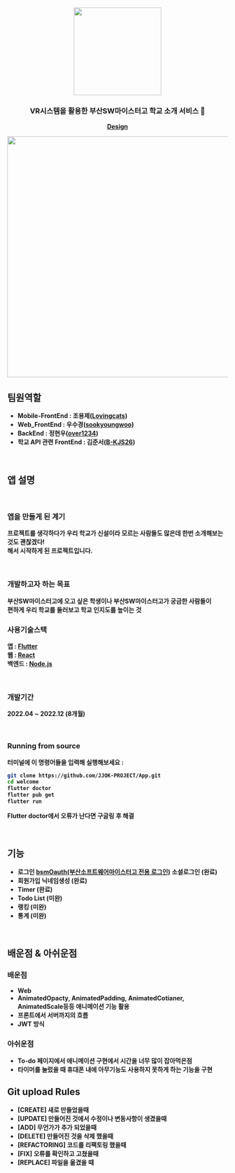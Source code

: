 
<h1 align="center">
	<img
		width="200"
		src="https://user-images.githubusercontent.com/89582664/203698338-058d0ef6-8df9-4971-aa88-f4d88c3e008b.png">
</h1>

<h3 align="center">
	VR시스템을 활용한 부산SW마이스터고 학교 소개 서비스 🏫 
</h3>

<p align="center">
	<strong>
		<a href="https://www.figma.com/file/s9UTGx6wXMEk8Xic5bhkgE/JJOK-team-library?node-id=1792%3A535&t=Gk2Pgox1bAyfxCLj-0">Design</a>
		


<p align="center">
	<img src="https://user-images.githubusercontent.com/89582664/203699019-6844429b-5d0e-4e12-94fc-d3e490bbb928.png" width="550">
</p>

## 팀원역할

- **Mobile-FrontEnd** : 조용제([Lovingcats](https://github.com/Lovingcats))
- **Web_FrontEnd** : 우수경([sookyoungwoo](https://github.com/sookyoungwoo))
- **BackEnd** : 정현우([over1234](https://github.com/over1234))
- **학교 API 관련 FrontEnd** : 김준서([B-KJS26](https://github.com/B-KJS26))
<br>
		
## 앱 설명

<br>
		
### 앱을 만들게 된 계기
프로젝트를 생각하다가 우리 학교가 신설이라 모르는 사람들도 많은데 한번 소개해보는것도 괜찮겠다! <br>해서 시작하게 된 프로젝트입니다.


<br>
		
### 개발하고자 하는 목표
부산SW마이스터고에 오고 싶은 학생이나 부산SW마이스터고가 궁금한 사람들이<br>
편하게 우리 학교를 둘러보고 학교 인지도를 높이는 것
<br>
		
### 사용기술스택
앱 :  [Flutter](https://flutter.dev/?gclid=Cj0KCQiAg_KbBhDLARIsANx7wAz5lYyBO9RFwhX-V1IJ_xWVuCK1cZkySEkWeqZMPGofPCvRPaHPlWAaAijFEALw_wcB&gclsrc=aw.ds)
<br>
웹 : [React](https://ko.reactjs.org/)
<br>
백엔드 :  [Node.js](https://nodejs.org/ko/)

	
<br>
		
### 개발기간

2022.04 ~ 2022.12 (8개월)

<br>

### Running from source

터미널에 이 명령어들을 입력해 실행해보세요 :

```sh
git clone https://github.com/JJOK-PROJECT/App.git
cd welcome
flutter doctor
flutter pub get
flutter run
```

Flutter doctor에서 오류가 난다면 구글링 후 해결

<br>
		
## 기능

- 로그인  [bsmOauth(부산소프트웨어마이스터고 전용 로그인)](https://auth.bssm.kro.kr/oauth?clientId=5f034939&redirectURI=http://localhost:3000/oauth) 소셜로그인 (완료)
- 회원가입 닉네임생성 (완료)
- Timer (완료)
- Todo List (미완)
- 랭킹 (미완)
- 통계 (미완)
		
<br>
		
## 배운점 & 아쉬운점
		
### 배운점
 - Web
 - AnimatedOpacty, AnimatedPadding, AnimatedCotianer, AnimatedScale등등 애니메이션 기능 활용
 - 프론트에서 서버까지의 흐름
 - JWT 방식
		
### 아쉬운점
 - To-do 페이지에서 애니메이션 구현에서 시간을 너무 많이 잡아먹은점
 - 타이머를 눌렀을 때 휴대폰 내에 아무기능도 사용하지 못하게 하는 기능을 구현
 
 
## Git upload Rules

- [CREATE] 새로 만들었을때
- [UPDATE] 만들어진 것에서 수정이나 변동사항이 생겼을때
- [ADD] 무언가가 추가 되었을때
- [DELETE] 만들어진 것을 삭제 했을때
- [REFACTORING] 코드를 리팩토링 했을때
- [FIX] 오류를 확인하고 고쳤을때
- [REPLACE] 파일을 옮겼을 때
		

		
